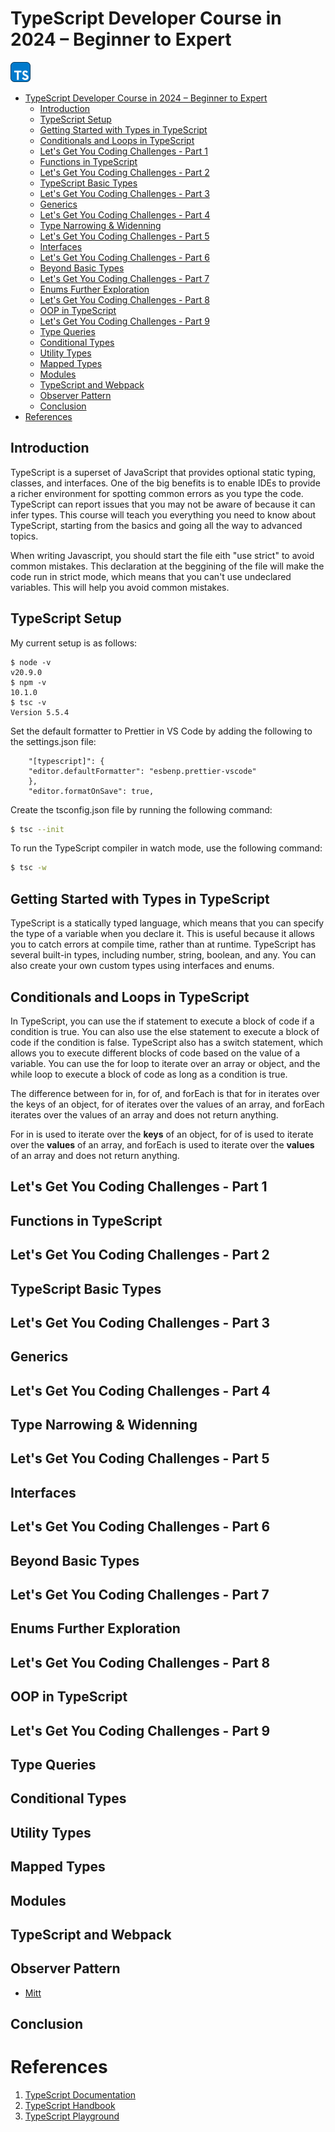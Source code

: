 # TypeScript Developer Course in 2024 – Beginner to Expert

<img src="./assets/images/ts_icon_256.png" alt="TypeScrip" width="32" height="32">

- [TypeScript Developer Course in 2024 – Beginner to Expert](#typescript-developer-course-in-2024--beginner-to-expert)
  - [Introduction](#introduction)
  - [TypeScript Setup](#typescript-setup)
  - [Getting Started with Types in TypeScript](#getting-started-with-types-in-typescript)
  - [Conditionals and Loops in TypeScript](#conditionals-and-loops-in-typescript)
  - [Let's Get You Coding Challenges - Part 1](#lets-get-you-coding-challenges---part-1)
  - [Functions in TypeScript](#functions-in-typescript)
  - [Let's Get You Coding Challenges - Part 2](#lets-get-you-coding-challenges---part-2)
  - [TypeScript Basic Types](#typescript-basic-types)
  - [Let's Get You Coding Challenges - Part 3](#lets-get-you-coding-challenges---part-3)
  - [Generics](#generics)
  - [Let's Get You Coding Challenges - Part 4](#lets-get-you-coding-challenges---part-4)
  - [Type Narrowing \& Widenning](#type-narrowing--widenning)
  - [Let's Get You Coding Challenges - Part 5](#lets-get-you-coding-challenges---part-5)
  - [Interfaces](#interfaces)
  - [Let's Get You Coding Challenges - Part 6](#lets-get-you-coding-challenges---part-6)
  - [Beyond Basic Types](#beyond-basic-types)
  - [Let's Get You Coding Challenges - Part 7](#lets-get-you-coding-challenges---part-7)
  - [Enums Further Exploration](#enums-further-exploration)
  - [Let's Get You Coding Challenges - Part 8](#lets-get-you-coding-challenges---part-8)
  - [OOP in TypeScript](#oop-in-typescript)
  - [Let's Get You Coding Challenges - Part 9](#lets-get-you-coding-challenges---part-9)
  - [Type Queries](#type-queries)
  - [Conditional Types](#conditional-types)
  - [Utility Types](#utility-types)
  - [Mapped Types](#mapped-types)
  - [Modules](#modules)
  - [TypeScript and Webpack](#typescript-and-webpack)
  - [Observer Pattern](#observer-pattern)
  - [Conclusion](#conclusion)
- [References](#references)

## Introduction

TypeScript is a superset of JavaScript that provides optional static typing, classes, and interfaces. One of the big benefits is to enable IDEs to provide a richer environment for spotting common errors as you type the code. TypeScript can report issues that you may not be aware of because it can infer types. This course will teach you everything you need to know about TypeScript, starting from the basics and going all the way to advanced topics.

When writing Javascript, you should start the file eith "use strict" to avoid common mistakes. This declaration at the beggining of the file will make the code run in strict mode, which means that you can't use undeclared variables. This will help you avoid common mistakes.

## TypeScript Setup

My current setup is as follows:

```
$ node -v
v20.9.0
$ npm -v
10.1.0
$ tsc -v
Version 5.5.4
```

Set the default formatter to Prettier in VS Code by adding the following to the settings.json file:

```
    "[typescript]": {
    "editor.defaultFormatter": "esbenp.prettier-vscode"
    },
    "editor.formatOnSave": true,
```

Create the tsconfig.json file by running the following command:

```bash
$ tsc --init
```

To run the TypeScript compiler in watch mode, use the following command:

```bash
$ tsc -w
```

## Getting Started with Types in TypeScript

TypeScript is a statically typed language, which means that you can specify the type of a variable when you declare it. This is useful because it allows you to catch errors at compile time, rather than at runtime. TypeScript has several built-in types, including number, string, boolean, and any. You can also create your own custom types using interfaces and enums.

## Conditionals and Loops in TypeScript

In TypeScript, you can use the if statement to execute a block of code if a condition is true. You can also use the else statement to execute a block of code if the condition is false. TypeScript also has a switch statement, which allows you to execute different blocks of code based on the value of a variable. You can use the for loop to iterate over an array or object, and the while loop to execute a block of code as long as a condition is true.

The difference between for in, for of, and forEach is that for in iterates over the keys of an object, for of iterates over the values of an array, and forEach iterates over the values of an array and does not return anything.

For in is used to iterate over the **keys** of an object, for of is used to iterate over the **values** of an array, and forEach is used to iterate over the **values** of an array and does not return anything.

## Let's Get You Coding Challenges - Part 1

## Functions in TypeScript

## Let's Get You Coding Challenges - Part 2

## TypeScript Basic Types

## Let's Get You Coding Challenges - Part 3

## Generics

## Let's Get You Coding Challenges - Part 4

## Type Narrowing & Widenning

## Let's Get You Coding Challenges - Part 5

## Interfaces

## Let's Get You Coding Challenges - Part 6

## Beyond Basic Types

## Let's Get You Coding Challenges - Part 7

## Enums Further Exploration

## Let's Get You Coding Challenges - Part 8

## OOP in TypeScript

## Let's Get You Coding Challenges - Part 9

## Type Queries

## Conditional Types

## Utility Types

## Mapped Types

## Modules

## TypeScript and Webpack

## Observer Pattern

- [Mitt](https://www.npmjs.com/package/mitt)

## Conclusion

# References

1. [TypeScript Documentation](https://www.typescriptlang.org/docs/)
2. [TypeScript Handbook](https://www.typescriptlang.org/docs/handbook/intro.html)
3. [TypeScript Playground](https://www.typescriptlang.org/play)

```

```
